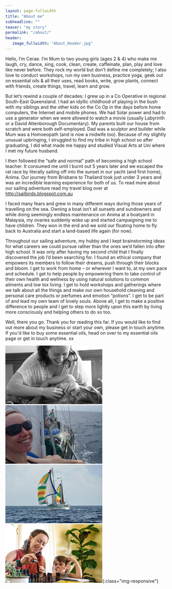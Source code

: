 ```yaml
---
layout: page-fullwidth
title: "About me"
subheadline: ""
teaser: "my story"
permalink: "/about/"
header:
   image_fullwidth: "About_Header.jpg"
---
```


Hello, I’m Cerae. I’m Mum to two young girls (ages 2 & 4) who make me laugh, cry, dance, sing, cook, clean, create, caffeinate, plan, play and love like never before. They rock my world but don’t define me completely; I also love to conduct workshops, run my own business, practice yoga, geek out on essential oils & all their uses, read books, write, grow plants, connect with friends, create things, travel, learn and grow.
 
But let’s rewind a couple of decades: I grew up in a Co Operative in regional South-East Queensland. I had an idyllic childhood of playing in the bush with my siblings and the other kids on the Co Op in the days before home computers, the Internet and mobile phones. We had Solar power and had to use a generator when we were allowed to watch a movie (usually Labyrinth or a David Attenborough Documentary). My parents built our house from scratch and were both self-employed. Dad was a sculptor and builder while Mum was a Homoeopath (and is now a midwife too). Because of my slightly unusual upbringing, I struggled to find my tribe in high school so after graduating, I did what made me happy and studied Visual Arts at Uni where I met my future husband.

I then followed the “safe and normal” path of becoming a high school teacher. It consumed me until I burnt out 5 years later and we escaped the rat race by literally sailing off into the sunset in our yacht (and first home), Anima. Our journey from Brisbane to Thailand took just under 3 years and was an incredible learning experience for both of us. To read more about our sailing adventure read my travel blog over at http://sailbirds.blogspot.com.au
 
I faced many fears and grew in many different ways during those years of travelling on the sea. Owning a boat isn’t all sunsets and sundowners and while doing seemingly endless maintenance on Anima at a boatyard in Malaysia, my ovaries suddenly woke up and started campaigning me to have children. They won in the end and we sold our floating home to fly back to Australia and start a land-based life again (for now).
 
Throughout our sailing adventure, my hubby and I kept brainstorming ideas for what careers we could pursue rather than the ones we’d fallen into after high school. It was only after having my second child that I finally discovered the job I’d been searching for. I found an ethical company that empowers its members to follow their dreams, push through their blocks and bloom. I get to work from home – or wherever I want to, at my own pace and schedule. I get to help people by empowering them to take control of their own health and wellness by using natural solutions to common ailments and low tox living. I get to hold workshops and gatherings where we talk about all the things and make our own household cleaning and personal care products or perfumes and emotion “potions”. I get to be part of and lead my own team of lovely souls. Above all, I get to make a positive difference to people and I get to step more lightly upon this earth by living more consciously and helping others to do so too.
 
Well, there you go. Thank you for reading this far. If you would like to find out more about my business or start your own, please get in touch anytime. If you'd like to buy some essential oils, head on over to my essential oils page or get in touch anytime. xx

![](/images/About_Image_CandZ.png) ![](/images/About_Image_Sailbirds.jpg) ![](/images/About_Image_Anima.png) ![](/images/About_Image_CandZ_Oils.png){:class="img-responsive"}

